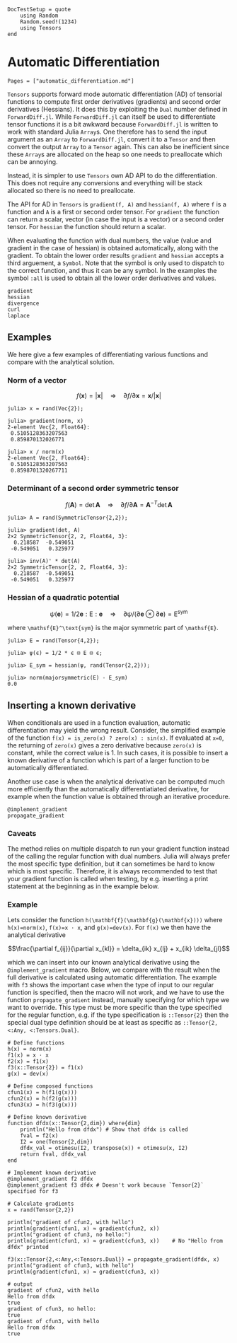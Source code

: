 ```@meta
DocTestSetup = quote
    using Random
    Random.seed!(1234)
    using Tensors
end
```

# Automatic Differentiation

```@index
Pages = ["automatic_differentiation.md"]
```

`Tensors` supports forward mode automatic differentiation (AD) of tensorial functions to compute first order derivatives (gradients) and second order derivatives (Hessians).
It does this by exploiting the `Dual` number defined in `ForwardDiff.jl`.
While `ForwardDiff.jl` can itself be used to differentiate tensor functions it is a bit awkward because `ForwardDiff.jl` is written to work with standard Julia `Array`s. One therefore has to send the input argument as an `Array` to `ForwardDiff.jl`, convert it to a `Tensor` and then convert the output `Array` to a `Tensor` again. This can also be inefficient since these `Array`s are allocated on the heap so one needs to preallocate which can be annoying.

Instead, it is simpler to use `Tensors` own AD API to do the differentiation. This does not require any conversions and everything will be stack allocated so there is no need to preallocate.

The API for AD in `Tensors` is `gradient(f, A)` and `hessian(f, A)` where `f` is a function and `A` is a first or second order tensor. For `gradient` the function can return a scalar, vector (in case the input is a vector) or a second order tensor. For `hessian` the function should return a scalar.

When evaluating the function with dual numbers, the value (value and gradient in the case of hessian) is obtained automatically, along with the gradient. To obtain the lower order results `gradient` and `hessian` accepts a third arguement, a `Symbol`. Note that the symbol is only used to dispatch to the correct function, and thus it can be any symbol. In the examples the symbol `:all` is used to obtain all the lower order derivatives and values.

```@docs
gradient
hessian
divergence
curl
laplace
```

## Examples

We here give a few examples of differentiating various functions and compare with the analytical solution.

### Norm of a vector

```math
f(\mathbf{x}) = |\mathbf{x}| \quad \Rightarrow \quad \partial f / \partial \mathbf{x} = \mathbf{x} / |\mathbf{x}|
```

```jldoctest
julia> x = rand(Vec{2});

julia> gradient(norm, x)
2-element Vec{2, Float64}:
 0.5105128363207563
 0.859870132026771

julia> x / norm(x)
2-element Vec{2, Float64}:
 0.5105128363207563
 0.8598701320267711
```

### Determinant of a second order symmetric tensor

```math
f(\mathbf{A}) = \det \mathbf{A} \quad \Rightarrow \quad \partial f / \partial \mathbf{A} = \mathbf{A}^{-T} \det \mathbf{A}
```

```jldoctest
julia> A = rand(SymmetricTensor{2,2});

julia> gradient(det, A)
2×2 SymmetricTensor{2, 2, Float64, 3}:
  0.218587  -0.549051
 -0.549051   0.325977

julia> inv(A)' * det(A)
2×2 SymmetricTensor{2, 2, Float64, 3}:
  0.218587  -0.549051
 -0.549051   0.325977
```

### Hessian of a quadratic potential

```math
\psi(\mathbf{e}) = 1/2 \mathbf{e} : \mathsf{E} : \mathbf{e} \quad \Rightarrow \quad \partial \psi / (\partial \mathbf{e} \otimes \partial \mathbf{e}) = \mathsf{E}^\text{sym}
```

where ``\mathsf{E}^\text{sym}`` is the major symmetric part of ``\mathsf{E}``.

```jldoctest
julia> E = rand(Tensor{4,2});

julia> ψ(ϵ) = 1/2 * ϵ ⊡ E ⊡ ϵ;

julia> E_sym = hessian(ψ, rand(Tensor{2,2}));

julia> norm(majorsymmetric(E) - E_sym)
0.0
```

## Inserting a known derivative
When conditionals are used in a function evaluation, automatic differentiation 
may yield the wrong result. Consider, the simplified example of the function 
`f(x) = is_zero(x) ? zero(x) : sin(x)`. If evaluated at `x=0`, the returning 
of `zero(x)` gives a zero derivative because `zero(x)` is constant, while the 
correct value is 1. In such cases, it is possible to insert a known 
derivative of a function which is part of a larger function to be 
automatically differentiated.

Another use case is when the analytical derivative can be computed much more 
efficiently than the automatically differentiatiated derivative, for example
when the function value is obtained through an iterative procedure. 

```@docs
@implement_gradient
propagate_gradient
```

### Caveats
The method relies on multiple dispatch to run your gradient function instead of
the calling the regular function with dual numbers. Julia will always prefer the 
most specific type definition, but it can sometimes be hard to know which is most 
specific. Therefore, it is always recommended to test that your gradient function 
is called when testing, by e.g. inserting a print statement at the beginning as 
in the example below. 

### Example
Lets consider the function ``h(\mathbf{f}(\mathbf{g}(\mathbf{x})))`` 
where `h(x)=norm(x)`, `f(x)=x ⋅ x`, and `g(x)=dev(x)`. For `f(x)` we 
then have the analytical derivative 
```math
\frac{\partial f_{ij}}{\partial x_{kl}} = \delta_{ik} x_{lj} + x_{ik} \delta_{jl}
```
which we can insert into our known analytical derivative using the
`@implement_gradient` macro. Below, we compare with the result when 
the full derivative is calculated using automatic differentiation. 
The example with `f3` shows the important case when the type of input 
to our regular function is specified, then the macro will not work,
and we have to use the function `propagate_gradient` instead, manually
specifying for which type we want to override. This type must be more
specific than the type specified for the regular function, e.g.
if the type specification is `::Tensor{2}` then the special dual type 
definition should be at least as specific as
`::Tensor{2,<:Any, <:Tensors.Dual}`. 

```jldoctest
# Define functions
h(x) = norm(x)
f1(x) = x ⋅ x
f2(x) = f1(x)
f3(x::Tensor{2}) = f1(x)
g(x) = dev(x)

# Define composed functions
cfun1(x) = h(f1(g(x)))
cfun2(x) = h(f2(g(x)))
cfun3(x) = h(f3(g(x)))

# Define known derivative
function dfdx(x::Tensor{2,dim}) where{dim}
    println("Hello from dfdx") # Show that dfdx is called
    fval = f2(x)
    I2 = one(Tensor{2,dim})
    dfdx_val = otimesu(I2, transpose(x)) + otimesu(x, I2)
    return fval, dfdx_val
end

# Implement known derivative
@implement_gradient f2 dfdx
@implement_gradient f3 dfdx # Doesn't work because `Tensor{2}` specified for f3

# Calculate gradients
x = rand(Tensor{2,2})

println("gradient of cfun2, with hello")
println(gradient(cfun1, x) ≈ gradient(cfun2, x))
println("gradient of cfun3, no hello:")
println(gradient(cfun1, x) ≈ gradient(cfun3, x))    # No "Hello from dfdx" printed

f3(x::Tensor{2,<:Any,<:Tensors.Dual}) = propagate_gradient(dfdx, x)
println("gradient of cfun3, with hello")
println(gradient(cfun1, x) ≈ gradient(cfun3, x))

# output
gradient of cfun2, with hello
Hello from dfdx
true
gradient of cfun3, no hello:
true
gradient of cfun3, with hello
Hello from dfdx
true
```